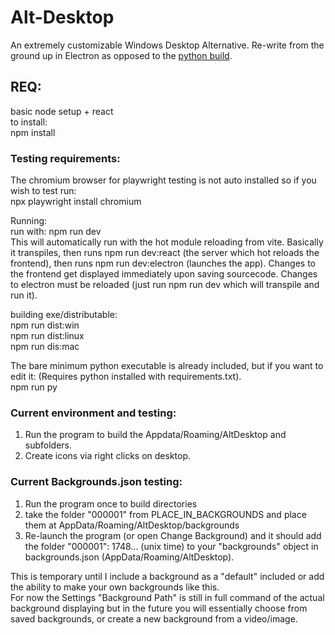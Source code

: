 # Alt-Desktop

An extremely customizable Windows Desktop Alternative. Re-write from the ground up in Electron as opposed to the [python build](https://github.com/gillsB/Alternative-Desktop-Python).

## REQ:

basic node setup + react  
to install:  
npm install

### Testing requirements:

The chromium browser for playwright testing is not auto installed so if you wish to test run:  
npx playwright install chromium

Running:  
run with: npm run dev  
This will automatically run with the hot module reloading from vite. Basically it transpiles, then runs npm run dev:react (the server which hot reloads the frontend), then runs npm run dev:electron (launches the app). Changes to the frontend get displayed immediately upon saving sourcecode. Changes to electron must be reloaded (just run npm run dev which will transpile and run it).

building exe/distributable:  
npm run dist:win  
npm run dist:linux  
npm run dis:mac

The bare minimum python executable is already included, but if you want to edit it: (Requires python installed with requirements.txt).  
npm run py

### Current environment and testing:

1. Run the program to build the Appdata/Roaming/AltDesktop and subfolders.
2. Create icons via right clicks on desktop.

### Current Backgrounds.json testing:

1. Run the program once to build directories
2. take the folder "000001" from PLACE_IN_BACKGROUNDS and place them at AppData/Roaming/AltDesktop/backgrounds
3. Re-launch the program (or open Change Background) and it should add the folder "000001": 1748... (unix time) to your "backgrounds" object in backgrounds.json (AppData/Roaming/AltDesktop).

This is temporary until I include a background as a "default" included or add the ability to make your own backgrounds like this.  
For now the Settings "Background Path" is still in full command of the actual background displaying but in the future you will essentially choose from saved backgrounds, or create a new background from a video/image.
